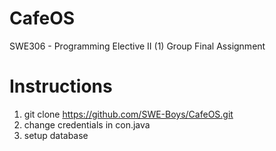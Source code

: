 # CafeOS
SWE306 - Programming Elective II (1) Group Final Assignment

# Instructions
1. git clone https://github.com/SWE-Boys/CafeOS.git
2. change credentials in con.java
3. setup database

